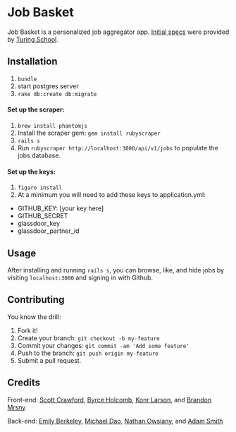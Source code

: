 # Job Basket
Job Basket is a personalized job aggregator app. [Initial specs](https://github.com/turingschool/mastery_projects/blob/master/job_basket.markdown) were provided by [Turing School](http://turing.io).

## Installation
1. `bundle`
2. start postgres server
3. `rake db:create db:migrate`

#### Set up the scraper:
1. `brew install phantomjs`
2. Install the scraper gem: `gem install rubyscraper`
3. `rails s`
4. Run `rubyscraper http://localhost:3000/api/v1/jobs` to populate the jobs database.

#### Set up the keys:
1. `figaro install`
2. At a minimum you will need to add these keys to application.yml:
  * GITHUB_KEY: [your key here]
  * GITHUB_SECRET
  * glassdoor_key
  * glassdoor_partner_id

## Usage
After installing and running `rails s`, you can browse, like, and hide jobs by
visiting `localhost:3000` and signing in with Github.

## Contributing
You know the drill:
1. Fork it!
2. Create your branch: `git checkout -b my-feature`
3. Commit your changes: `git commit -am 'Add some feature'`
4. Push to the branch: `git push origin my-feature`
5. Submit a pull request.

## Credits
Front-end: [Scott Crawford](https://github.com/scottcrawford03), [Byrce Holcomb](https://github.com/bryceholcomb), [Konr Larson](https://github.com/bmrsny), and [Brandon Mrsny](https://github.com/bmrsny)

Back-end: [Emily Berkeley](https://github.com/EmilyMB), [Michael Dao](https://github.com/mikedao), [Nathan Owsiany](https://github.com/ndwhtlssthr), and [Adam Smith](https://github.com/AdamSmith910)
